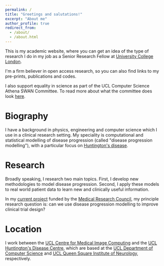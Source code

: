```yaml
---
permalink: /
title: "Greetings and salutations!"
excerpt: "About me"
author_profile: true
redirect_from: 
  - /about/
  - /about.html
---
```


This is my academic website, where you can get an idea of the type of research I do in my job as a Senior Research Fellow at [University College London](https://www.ucl.ac.uk/).

I'm a firm believer in open access research, so you can also find links to my pre-prints, publications and codes.

I also support equality in science as part of the UCL Computer Science Athena SWAN Committee. To read more about what the committee does look [here](https://www.ucl.ac.uk/computer-science/about/women-computer-science).

Biography
===

I have a background in physics, engineering and computer science which I use in a clinical research setting. My speciality is computational and statistical modelling of disease progression
(called "disease progression modelling"), with a particular focus on [Huntington's disease](https://www.nhs.uk/conditions/huntingtons-disease/).

Research
===
Broadly speaking, I research two main topics. First, I develop new methodologies to model disease progression. Second, I apply these models to real world patient data to learn new and clinically useful information.

In my [current project](https://gtr.ukri.org/person/B1FA07FC-77BF-4A31-8CD0-4CB7205CF990/) funded by the [Medical Research Council](https://mrc.ukri.org/), my principle research question is: can we use disease progression modelling to improve clinical trial design?

Location
===
I work between the [UCL Centre for Medical Image Computing](https://www.ucl.ac.uk/medical-image-computing/) and the [UCL Huntington's Disease Centre](https://www.ucl.ac.uk/ion/research/centres/hd-centre), which are based at the [UCL Department of Computer Science](https://www.ucl.ac.uk/computer-science/) and [UCL Queen Square Institute of Neurology](https://www.ucl.ac.uk/ion/), respectively.